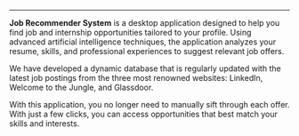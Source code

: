 

---

**Job Recommender System** is a desktop application designed to help you find job and internship opportunities tailored to your profile. Using advanced artificial intelligence techniques, the application analyzes your resume, skills, and professional experiences to suggest relevant job offers.

We have developed a dynamic database that is regularly updated with the latest job postings from the three most renowned websites: LinkedIn, Welcome to the Jungle, and Glassdoor.

With this application, you no longer need to manually sift through each offer. With just a few clicks, you can access opportunities that best match your skills and interests.

